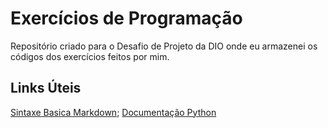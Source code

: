 # Exercícios de Programação
Repositório criado para o Desafio de Projeto da DIO onde eu armazenei os códigos dos exercícios feitos por mim.

## Links Úteis
[Sintaxe Basica Markdown](https://www.markdownguide.org/basic-syntax/); [Documentação Python](https://docs.python.org/pt-br/3/)
